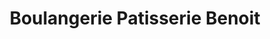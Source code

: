 ---
title: "Boulangerie Patisserie Benoit"
url: /saffre/boulangerie-patisserie-benoit/
shop: boulangerie
---